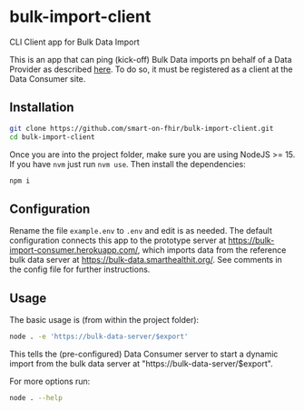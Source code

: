 # bulk-import-client
CLI Client app for Bulk Data Import


This is an app that can ping (kick-off) Bulk Data imports pn behalf of a Data
Provider as described [here](https://github.com/smart-on-fhir/bulk-import/blob/master/import-pnp.md#bulk-data-import-kick-off-request-ping-from-data-provider-to-data-consumer).
To do so, it must be registered as a client at the Data Consumer site.


## Installation
```sh
git clone https://github.com/smart-on-fhir/bulk-import-client.git
cd bulk-import-client
```

Once you are into the project folder, make sure you are using NodeJS >= 15. If
you have `nvm` just run `nvm use`. Then install the dependencies:
```sh
npm i
```

## Configuration
Rename the file `example.env` to `.env` and edit is as needed. The default
configuration connects this app to the prototype server at https://bulk-import-consumer.herokuapp.com/,
which imports data from the reference bulk data server at https://bulk-data.smarthealthit.org/.
See comments in the config file for further instructions.

## Usage
The basic usage is (from within the project folder):
```sh
node . -e 'https://bulk-data-server/$export'
```
This tells the (pre-configured) Data Consumer server to start a dynamic import
from the bulk data server at "https://bulk-data-server/$export".

For more options run:
```sh
node . --help
```
